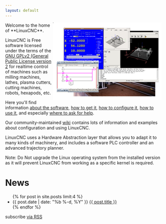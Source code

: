 ```yaml
---
layout: default
---
```


<div><img src="images/screen_thumb.png" border="0"
  alt=" " width="350" height="250" style="float:right" /></div>
Welcome to the home of **LinuxCNC**.

LinuxCNC is Free software licensed under the terms of the [GNU
GPLv2 (General Public License version 2][GPLv2] for realtime control of 
machines such as milling machines, lathes, plasma cutters, cutting machines,
robots, hexapods, etc.

Here you'll find information [about the software][about],
[how to get it][download], [how to configure it][configure],
[how to use it][use], and especially [where to ask for help][community].

Our community-maintained [wiki][wiki] contains lots of information and examples about configuration and using LinuxCNC.

LinuxCNC uses a Hardware Abstraction layer that allows you to adapt it to many
kinds of machinery, and includes a software PLC controller and an advanced
trajectory planner.

Note: Do Not upgrade the Linux operating system from the installed version as it will prevent LinuxCNC from working as a specific kernel is required.

# News

  <ul class="posts">
    {% for post in site.posts limit:4 %}
      <li>
        <span class="post-date">{{ post.date | date: "%b %-d, %Y" }}</span>
        <a class="post-link" href="{{ post.url | prepend: site.baseurl }}">{{ post.title }}</a>
      </li>
    {% endfor %}
  </ul>

  <p class="rss-subscribe">subscribe <a href="{{ "/feed.xml" | prepend: site.baseurl }}">via RSS</a></p>

 [about]: about/
 [download]: download/
 [configure]: http://wiki.linuxcnc.org/cgi-bin/emcinfo.pl?Configuring_EMC2
 [use]: http://wiki.linuxcnc.org/cgi-bin/emcinfo.pl/emcinfo.pl?Using_EMC2
 [community]: community/
 [GPLv2]: http://www.gnu.org/licenses/old-licenses/gpl-2.0.html
 [wiki]: http://wiki.linuxcnc.org/
